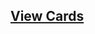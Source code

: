## [View Cards](<https://sims-s.github.io/mtg-card-gen/CardNamesRound1/Archangel of Juxtaposition/Archangel of Juxtaposition.html>)